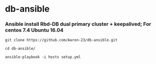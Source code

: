 # db-ansible

### Ansible install Rbd-DB dual primary cluster + keepalived; For centos 7.4 Ubuntu 16.04

```
git clone https://github.com/Aaron-23/db-ansible.git

cd db-ansible/

ansible-playbook -i hosts setup.yml
```

